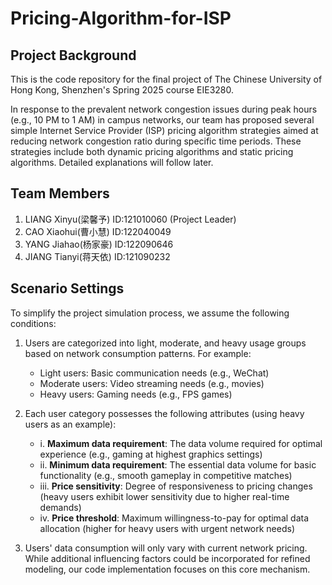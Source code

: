 # Pricing-Algorithm-for-ISP

## Project Background
This is the code repository for the final project of The Chinese University of Hong Kong, Shenzhen's Spring 2025 course EIE3280. 

In response to the prevalent network congestion issues during peak hours (e.g., 10 PM to 1 AM) in campus networks, our team has proposed several simple Internet Service Provider (ISP) pricing algorithm strategies aimed at reducing network congestion ratio during specific time periods. These strategies include both dynamic pricing algorithms and static pricing algorithms. Detailed explanations will follow later.

## Team Members
1. LIANG Xinyu(梁馨予)   ID:121010060 (Project Leader)
2. CAO Xiaohui(曹小慧)   ID:122040049
3. YANG Jiahao(杨家豪)   ID:122090646
4. JIANG Tianyi(蒋天依)  ID:121090232

## Scenario Settings
To simplify the project simulation process, we assume the following conditions:
1. Users are categorized into light, moderate, and heavy usage groups based on network consumption patterns. For example:
   - Light users: Basic communication needs (e.g., WeChat)
   - Moderate users: Video streaming needs (e.g., movies)
   - Heavy users: Gaming needs (e.g., FPS games)

2. Each user category possesses the following attributes (using heavy users as an example):
   - i. ​**Maximum data requirement**: The data volume required for optimal experience (e.g., gaming at highest graphics settings)
   - ii. ​**Minimum data requirement**: The essential data volume for basic functionality (e.g., smooth gameplay in competitive matches)
   - iii. ​**Price sensitivity**: Degree of responsiveness to pricing changes (heavy users exhibit lower sensitivity due to higher real-time demands)
   - iv. ​**Price threshold**: Maximum willingness-to-pay for optimal data allocation (higher for heavy users with urgent network needs)

4. Users' data consumption will only vary with current network pricing. While additional influencing factors could be incorporated for refined modeling, our code implementation focuses on this core mechanism.
